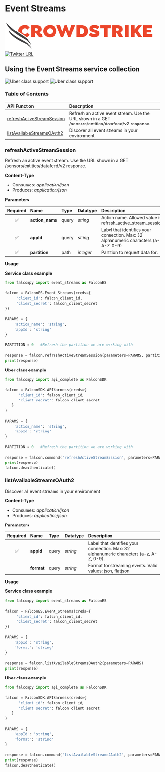# Event Streams

![CrowdStrike Falcon](https://raw.githubusercontent.com/CrowdStrike/falconpy/main/docs/asset/cs-logo.png) [![Twitter URL](https://img.shields.io/twitter/url?label=Follow%20%40CrowdStrike&style=social&url=https%3A%2F%2Ftwitter.com%2FCrowdStrike)](https://twitter.com/CrowdStrike)

## Using the Event Streams service collection

![Uber class support](https://img.shields.io/badge/Uber%20class%20support-%E2%9C%93%20Yes-green.svg) ![Uber class support](https://img.shields.io/badge/Service%20class%20support-%E2%9C%93%20Yes-green.svg)

### Table of Contents

| API Function | Description |
| :--- | :--- |
| [refreshActiveStreamSession](event-streams.md#refreshactivestreamsession) | Refresh an active event stream. Use the URL shown in a GET /sensors/entities/datafeed/v2 response. |
| [listAvailableStreamsOAuth2](event-streams.md#listavailablestreamsoauth2) | Discover all event streams in your environment |

### refreshActiveStreamSession

Refresh an active event stream. Use the URL shown in a GET /sensors/entities/datafeed/v2 response.

**Content-Type**

* Consumes: _application/json_
* Produces: _application/json_

**Parameters**

| Required | Name | Type | Datatype | Description |
| :---: | :--- | :--- | :--- | :--- |
| ✅ | **action\_name** | query | _string_ | Action name. Allowed value is refresh\_active\_stream\_session. |
| ✅ | **appId** | query | _string_ | Label that identifies your connection. Max: 32 alphanumeric characters \(a-z, A-Z, 0-9\). |
| ✅ | **partition** | path | _integer_ | Partition to request data for. |

**Usage**

**Service class example**

```python
from falconpy import event_streams as FalconES

falcon = FalconES.Event_Streams(creds={
     'client_id': falcon_client_id,
     'client_secret': falcon_client_secret
})

PARAMS = {
    'action_name': 'string',
    'appId': 'string'
}

PARTITION = 0   #Refresh the partition we are working with

response = falcon.refreshActiveStreamSession(parameters=PARAMS, partition=PARTITION)
print(response)
```

**Uber class example**

```python
from falconpy import api_complete as FalconSDK

falcon = FalconSDK.APIHarness(creds={
      'client_id': falcon_client_id,
      'client_secret': falcon_client_secret
   }
)

PARAMS = {
    'action_name': 'string',
    'appId': 'string'
}

PARTITION = 0   #Refresh the partition we are working with

response = falcon.command('refreshActiveStreamSession', parameters=PARAMS, partition=PARTITION)
print(response)
falcon.deauthenticate()
```

### listAvailableStreamsOAuth2

Discover all event streams in your environment

**Content-Type**

* Consumes: _application/json_
* Produces: _application/json_

**Parameters**

| Required | Name | Type | Datatype | Description |
| :---: | :--- | :--- | :--- | :--- |
| ✅ | **appId** | query | _string_ | Label that identifies your connection. Max: 32 alphanumeric characters \(a-z, A-Z, 0-9\). |
|  | **format** | query | _string_ | Format for streaming events. Valid values: json, flatjson |

**Usage**

**Service class example**

```python
from falconpy import event_streams as FalconES

falcon = FalconES.Event_Streams(creds={
     'client_id': falcon_client_id,
     'client_secret': falcon_client_secret
})

PARAMS = {
    'appId': 'string',
    'format': 'string'
}

response = falcon.listAvailableStreamsOAuth2(parameters=PARAMS)
print(response)
```

**Uber class example**

```python
from falconpy import api_complete as FalconSDK

falcon = FalconSDK.APIHarness(creds={
      'client_id': falcon_client_id,
      'client_secret': falcon_client_secret
   }
)

PARAMS = {
    'appId': 'string',
    'format': 'string'
}

response = falcon.command('listAvailableStreamsOAuth2', parameters=PARAMS)
print(response)
falcon.deauthenticate()
```

